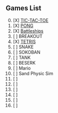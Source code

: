 ## Games List
00. [X] [TIC-TAC-TOE](https://github.com/radinals/TicTacToe)
01. [X] [PONG](https://github.com/radinals/Pong)
02. [X] [Battleships](https://github.com/radinals/JBattleships)
03. [ ] BREAKOUT
04. [X] [TETRIS](https://github.com/radinals/JTetris)
05. [ ] SNAKE
06. [ ] SOKOBAN
07. [ ] TANK
08. [ ] BESERK
09. [ ] Mario
10. [ ] Sand Physic Sim
11. [ ]
12. [ ]
13. [ ]
14. [ ]
15. [ ]
16. [ ]
